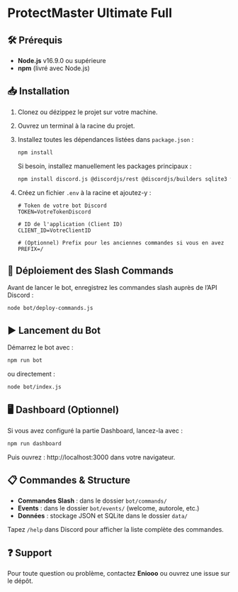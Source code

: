 # ProtectMaster Ultimate Full

## 🛠️ Prérequis

- **Node.js** v16.9.0 ou supérieure
- **npm** (livré avec Node.js)

## 📥 Installation

1. Clonez ou dézippez le projet sur votre machine.
2. Ouvrez un terminal à la racine du projet.
3. Installez toutes les dépendances listées dans `package.json` :
   ```bash
   npm install
   ```
   Si besoin, installez manuellement les packages principaux :
   ```bash
   npm install discord.js @discordjs/rest @discordjs/builders sqlite3 weather-js node-fetch@2 dotenv
   ```

4. Créez un fichier `.env` à la racine et ajoutez-y :
   ```env
   # Token de votre bot Discord
   TOKEN=VotreTokenDiscord

   # ID de l'application (Client ID)
   CLIENT_ID=VotreClientID

   # (Optionnel) Prefix pour les anciennes commandes si vous en avez
   PREFIX=/
   ```

## 🚀 Déploiement des Slash Commands

Avant de lancer le bot, enregistrez les commandes slash auprès de l’API Discord :
```bash
node bot/deploy-commands.js
``` 

## ▶️ Lancement du Bot

Démarrez le bot avec :
```bash
npm run bot
``` 
ou directement :
```bash
node bot/index.js
```

## 🖥️ Dashboard (Optionnel)

Si vous avez configuré la partie Dashboard, lancez-la avec :
```bash
npm run dashboard
```
Puis ouvrez : http://localhost:3000  dans votre navigateur.

## 📋 Commandes & Structure

- **Commandes Slash** : dans le dossier `bot/commands/`
- **Events** : dans le dossier `bot/events/` (welcome, autorole, etc.)
- **Données** : stockage JSON et SQLite dans le dossier `data/`

Tapez `/help` dans Discord pour afficher la liste complète des commandes.

## ❓ Support

Pour toute question ou problème, contactez **Eniooo** ou ouvrez une issue sur le dépôt.
